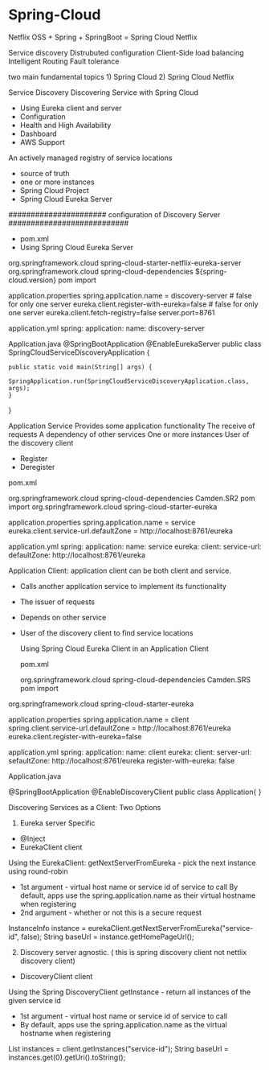 # Spring-Cloud

Netflix OSS + Spring + SpringBoot = Spring Cloud Netflix

Service discovery
Distrubuted configuration
Client-Side load balancing
Intelligent Routing
Fault tolerance

two main fundamental topics 1) Spring Cloud 2) Spring Cloud Netflix


Service Discovery
Discovering Service with Spring Cloud
- Using Eureka client and server
- Configuration
- Health and High Availability
- Dashboard
- AWS Support

An actively managed registry of service locations
- source of truth
- one or more instances
- Spring Cloud Project
- Spring Cloud Eureka Server


###################### configuration of Discovery Server ###########################

- pom.xml
- Using Spring Cloud Eureka Server

<dependency>
			<groupId>org.springframework.cloud</groupId>
			<artifactId>spring-cloud-starter-netflix-eureka-server</artifactId>
</dependency>

<dependencyManagement>
		<dependencies>
			<dependency>
				<groupId>org.springframework.cloud</groupId>
				<artifactId>spring-cloud-dependencies</artifactId>
				<version>${spring-cloud.version}</version>
				<type>pom</type>
				<scope>import</scope>
			</dependency>
		</dependencies>
 </dependencyManagement>


application.properties
spring.application.name = discovery-server  # false for only one server
eureka.client.register-with-eureka=false # false for only one server
eureka.client.fetch-registry=false
server.port=8761

application.yml
spring:
 application:
  name: discovery-server
  
  
Application.java
@SpringBootApplication
@EnableEurekaServer
public class SpringCloudServiceDiscoveryApplication {

	public static void main(String[] args) {
		SpringApplication.run(SpringCloudServiceDiscoveryApplication.class, args);
	}

}


Application Service
Provides some application functionality
The receive of requests 
A dependency of other services 
One or more instances
User of the discovery client
- Register
- Deregister

pom.xml

<dependencyManagement>
	<dependencies>
		<dependency>
			<groupId>org.springframework.cloud</groupId>
			<artifactId>spring-cloud-dependencies</artficatId>
			<version>Camden.SR2</version>
			<type>pom</type>
			<scope>import</scope>
		</dependency>
	</dependencies>
</dependencyManagement>
	
<dependency>
	<groupId>org.springframework.cloud</groupId>
	<artifactId>spring-cloud-starter-eureka</artifactId>
</dependency>

application.properties
spring.application.name = service
eureka.client.service-url.defaultZone = http://localhost:8761/eureka

application.yml
spring:
 application:
  name: service
eureka:
 client:
  service-url: 
   defaultZone: http://localhost:8761/eureka
   
   

Application Client: application client can be both client and service.
- Calls another application service to implement its functionality
- The issuer of requests 
- Depends on other service
- User of the discovery client
  to find service locations 
  
  Using Spring Cloud Eureka Client in an Application Client
  
  pom.xml
  
  <dependencyManagement>
	<dependencies>
		<dependency>
			<proupId>org.springframework.cloud</groupId>
			<artifactId>spring-cloud-dependencies</artifactId>
			<version>Camden.SRS</version>
			<type>pom</type>
			<scope>import</scope>
		</dependency>
	</dependencies>
</dependencyMahagement>

<dependency>
	<groupId>org.springframework.cloud</groupId>
	<artifactId>spring-cloud-starter-eureka</artifactId>
</dependency>

application.properties
spring.application.name = client
spring.client.service-url.defaultZone = http://localhost:8761/eureka
eureka.client.register-with-eureka=false

application.yml
spring:
 application:
  name: client
eureka:
 client:
  server-url:
   sefaultZone: http://localhost:8761/eureka
  register-with-eureka: false
  
  Application.java
  
  @SpringBootApplication
  @EnableDiscoveryClient
  public class Application{
  	}
	
	
Discovering Services as a Client: Two Options

1) Eureka server Specific
  - @Inject
  - EurekaClient client

Using the EurekaClient: getNextServerFromEureka - pick the next instance using round-robin

- 1st argument - virtual host name or service id of service to call 
  By default, apps use the spring.application.name as their virtual hostname when registering
- 2nd argument - whether or not this is a secure request

InstanceInfo instance = eurekaClient.getNextServerFromEureka("service-id", false);
String baseUrl = instance.getHomePageUrl();


  
2) Discovery server agnostic. ( this is spring discovery client not nettlix discovery client) 
  - DiscoveryClient client
  
Using the Spring DiscoveryClient
getInstance - return all instances of the given service id
- 1st argument - virtual host name or service id of service to call 
- By default, apps use the spring.application.name as the virtual hostname when registering 

List<ServiceInstance> instances = client.getInstances("service-id");
String baseUrl = instances.get(0).getUri().toString();
 

	
